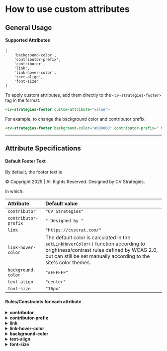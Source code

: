 # How to use custom attributes

## General Usage

#### Supported Attributes
```
[
    'background-color',
    'contributor-prefix',
    'contributor',
    'link',
    'link-hover-color',
    'text-align',
    'font-size'
]
```

To apply custom attributes, add them directly to the `<cv-strategies-footer>` tag in the format:

```html
<cv-strategies-footer custom-attribute="value">
```

For example, to change the background color and contributor prefix:

```html
<cv-strategies-footer background-color="#008000" contributor-prefix=" Maintained by ">
```

---

## Attribute Specifications

#### Default Footer Text
By default, the footer text is 

© Copyright 2025 | All Rights Reserved. Designed by CV Strategies.

in which:

|Attribute |Default value |
| :------- | :------- |
| `contributor`  | `"CV Strategies"` |
| `contributor-prefix` | `" Designed by "` |
| `link`    | `"https://cvstrat.com/"` |
| `link-hover-color`    | The default color is calculated in the `setLinkHoverColor()` function according to brightness/contrast rules defined by WCAG 2.0, but can still be set manually according to the site's color themes. |
| `background-color`    | `"#FFFFFF"` |
| `text-align`    | `"center"` |
| `font-size`    | `"16px"` |



#### Rules/Constraints for each attribute

<details>
<summary><strong>contributor</strong></summary>

- **Purpose:** Sets the name of the designer or organization.  
- **Value:** Must be a string.

    ```html
    <cv-strategies-footer contributor = "New Contributor">
    ```

</details>

<details>
<summary><strong>contributor-prefix</strong></summary>

- **Purpose:** Change the verbage before the contributor name.  
- **Value:** Must include a blank space **before and after** the text*.

    ```html
    <cv-strategies-footer contributor-prefix = " New Prefix ">
    ```

</details>

<details>
<summary><strong>link</strong></summary>

- **Purpose:** Sets link embed on the contributor text.  
- **Value:** Must be a string, typically links to contributor's website or contact.

    ```html
    <cv-strategies-footer link = "https://contributor-link.com">
    ```

</details>

<details>
<summary><strong>link-hover-color</strong></summary>

- **Purpose:** Set color on hover for the link text.  
- **Value:** Must be a **hex code** (e.g., `#ffffff`) or a **WordPress custom color variable**.

    ```html
    <cv-strategies-footer link-hover-color = "#00c000">
    ```

To use a WordPress theme color:

```html
<cv-strategies-footer link-hover-color = "--awb-custom_color1">
```

- Replace `--awb-custom_color1` with the correct variable name for your custom color. Note that **you must drop `var( )`** and only include what is inside of the parentheses.
- To find the variable names:
    1. **Method 1**: Go into the back-end and find the list of theme colors by going into the Avada Menu > Options > Colors. The shortcodes can be found there.
    2. **Method 2**: Using the inspect tool on your browser, select an element with the desired color, and look through the style menu to find the variable name. 

</details>

<details>
<summary><strong>background-color</strong></summary>

- **Purpose:** Sets the background color of the footer container.  
- **Value:** Must be a **hex code** (e.g., `#ffffff`) or a **WordPress custom color variable**.
    ```html
    <cv-strategies-footer background-color = "#cc0000">
    ```

</details>

<details>
<summary><strong>text-align</strong></summary>

- **Purpose:** Change the text alignment of the container.  
- **Value:** Adheres to CSS text-align properties.

    ```html
    <cv-strategies-footer text-align = "left">
    ```

</details>

<details>
<summary><strong>font-size</strong></summary>

- **Purpose:** Change the size of the text.  
- **Value:** Adheres to CSS font-size properties.

    ```html
    <cv-strategies-footer font-size = "2rem">
    ```

</details>